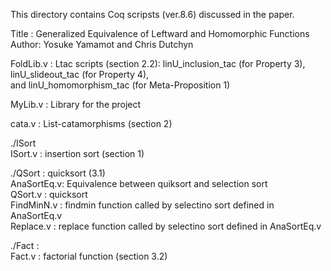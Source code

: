 This directory contains Coq scripsts (ver.8.6) discussed in the paper. 

Title : Generalized Equivalence of Leftward and Homomorphic Functions  
Author: Yosuke Yamamot and Chris Dutchyn  


FoldLib.v  : Ltac scripts (section 2.2): linU_inclusion_tac (for Property 3),  
	     linU_slideout_tac (for Property 4),  
             and linU_homomorphism_tac (for Meta-Proposition 1)   
	     
MyLib.v    : Library for the project

cata.v     : List-catamorphisms  (section 2)

./ISort  
ISort.v    : insertion sort (section 1)

./QSort    : quicksort (3.1)  
AnaSortEq.v: Equivalence between quiksort and selection sort  
QSort.v    : quicksort   
FindMinN.v : findmin function called by selectino sort defined in AnaSortEq.v  
Replace.v  : replace function called by selectino sort defined in AnaSortEq.v  

./Fact     :   
Fact.v     : factorial function (section 3.2)  

